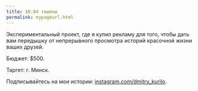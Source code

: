```yaml
---
title: $0.04 тишины
permalink: mypageurl.html
---
```


Экспериментальный проект, где я купил рекламу для того, чтобы дать вам передышку от непрерывного просмотра историй красочной жизни ваших друзей.

Бюджет: $500.

Таргет: г. Минск.

Подписывайтесь на мои истории: [instagram.com/dmitry_kurilo](instagram.com/dmitry_kurilo).


